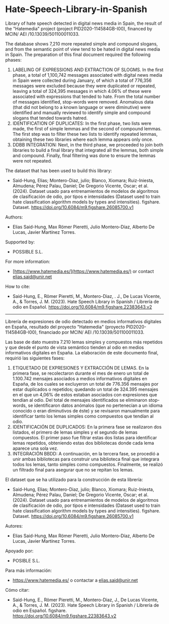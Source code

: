 # Hate-Speech-Library-in-Spanish

Library of hate speech detected in digital news media in Spain, the result of the "Hatemedia" project (project PID2020-114584GB-I00), financed by MCIN/ AEI /10.13039/501100011033.

The database shows 7,210 more repeated simple and compound slogans, and from the semantic point of view tend to be hated in digital news media in Spain. The preparation of this final document required the following phases:

1. LABELING OF EXPRESSIONS AND EXTRACTION OF SLOGMS. In the first phase, a total of 1,100,742 messages associated with digital news media in Spain were collected during January, of which a total of 776,356 messages were excluded because they were duplicated or repeated, leaving a total of 324,395 messages in which 4.06% of these were associated with expressions that tended to hate. From the total number of messages identified, stop-words were removed. Anomalous data (that did not belong to a known language or were diminutive) were identified and manually reviewed to identify simple and compound slogans that tended towards hatred.
2. IDENTIFICATION OF DUPLICATES: In the first phase, two lists were made, the first of simple lemmas and the second of compound lemmas. The first step was to filter these two lists to identify repeated lemmas, obtaining these two libraries where each lemma appears only once.
3. DDBB INTEGRATION: Next, in the third phase, we proceeded to join both libraries to build a final library that integrated all the lemmas, both simple and compound. Finally, final filtering was done to ensure the lemmas were not repeated.

The dataset that has been used to build this library:
- Said-Hung, Elias; Montero-Diaz, julio; Blanco, Xiomara; Ruiz-Iniesta, Almudena; Pérez Palau, Daniel; De Gregorio Vicente, Oscar; et al. (2024). Dataset usado para entrenamientos de modelos de algoritmos de clasificación de odio, por tipos e intensidades (Dataset used to train hate classification algorithm models by types and intensities). figshare. Dataset. https://doi.org/10.6084/m9.figshare.26085700.v1

Authors:
- Elias Said-Hung, Max Römer Pieretti, Julio Montero-Díaz, Alberto De Lucas, Javier Martínez Torres.

Supported by:
- POSSIBLE S.L.

For more information:
- [https://www.hatemedia.es/](https://www.hatemedia.es/) or contact elias.said@unir.net

How to cite: 
- Said-Hung, E., Römer Pieretti, M., Montero-Diaz, . J., De Lucas Vicente, A., & Torres, J. M. (2023). Hate Speech Library in Spanish / Librería de odio en Español. https://doi.org/10.6084/m9.figshare.22383643.v2 

---

Librería de expresiones de odio detectado en medios informativos digitales en España, resultado del proyecto "Hatemedia" (proyecto PID2020-114584GB-I00), financiado por MCIN/ AEI /10.13039/501100011033. 

Las base de dato muestra 7.210 lemas simples y compuestos más repetidos y que desde el punto de vista semántico tienden al odio en medios informativos digitales en España. La elaboración de este documento final, requirió las siguientes fases: 

1.	ETIQUETADO DE EXPRESIONES Y EXTRACCIÓN DE LEMAS. En la primera fase, se recolectaron durante el mes de enero un total de 1.100.742 mensajes asociados a medios informativos digitales en España, de los cuales se excluyeron un total de 776.356 mensajes por estar duplicados o repetidos; quedando un total de 324.395 mensajes en el que un 4,06% de estos estaban asociados con expresiones que tendían al odio. Del total de mensajes identificados se eliminaron stop-words, se identificaron datos anómalos (que no pertenecían a un idioma conocido o eran diminutivos de éste) y se revisaron manualmente para identificar tanto los lemas simples como compuestos que tendían al odio. 
2.	IDENTIFICACIÓN DE DUPLICADOS: En la primera fase se realizaron dos listados, el primero de lemas simples y el segundo de lemas compuestos. El primer paso fue filtrar estas dos listas para identificar lemas repetidos, obteniendo estas dos bibliotecas donde cada lema aparece una sola vez.
3.	INTEGRACIÓN BBDD: A continuación, en la tercera fase, se procedió a unir ambas bibliotecas para construir una biblioteca final que integrara todos los lemas, tanto simples como compuestos. Finalmente, se realizó un filtrado final para asegurar que no se repitan los lemas.

El dataset que se ha utilizado para la construcción de esta librería:
- Said-Hung, Elias; Montero-Diaz, julio; Blanco, Xiomara; Ruiz-Iniesta, Almudena; Pérez Palau, Daniel; De Gregorio Vicente, Oscar; et al. (2024). Dataset usado para entrenamientos de modelos de algoritmos de clasificación de odio, por tipos e intensidades (Dataset used to train hate classification algorithm models by types and intensities). figshare. Dataset. https://doi.org/10.6084/m9.figshare.26085700.v1
  
Autores:
-	Elias Said-Hung, Max Römer Pieretti, Julio Montero-Díaz, Alberto De Lucas, Javier Martínez Torres.

Apoyado por:
-	POSIBLE S.L.

Para más información:
-	https://www.hatemedia.es/ o contactar a elias.said@unir.net

Cómo citar: 
- Said-Hung, E., Römer Pieretti, M., Montero-Diaz, J., De Lucas Vicente, A., & Torres, J. M. (2023). Hate Speech Library in Spanish / Librería de odio en Español. figshare. https://doi.org/10.6084/m9.figshare.22383643.v2 
